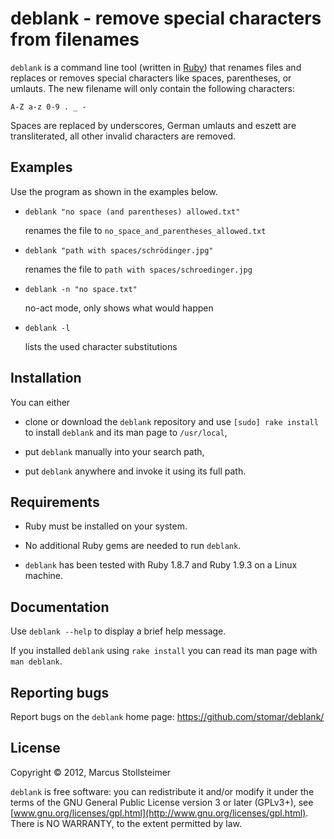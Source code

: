 deblank - remove special characters from filenames
==================================================

`deblank` is a command line tool (written in [Ruby][Ruby])
that renames files and replaces or removes special characters
like spaces, parentheses, or umlauts.
The new filename will only contain the following characters:

    A-Z a-z 0-9 . _ -

Spaces are replaced by underscores, German umlauts and eszett are
transliterated, all other invalid characters are removed.

Examples
--------

Use the program as shown in the examples below.

* `deblank "no space (and parentheses) allowed.txt"`

    renames the file to `no_space_and_parentheses_allowed.txt`

* `deblank "path with spaces/schrödinger.jpg"`

    renames the file to `path with spaces/schroedinger.jpg`

* `deblank -n "no space.txt"`

    no-act mode, only shows what would happen

* `deblank -l`

    lists the used character substitutions

Installation
------------

You can either

- clone or download the `deblank` repository and
  use `[sudo] rake install` to install `deblank`
  and its man page to `/usr/local`,

- put `deblank` manually into your search path,

- put `deblank` anywhere and invoke it using its full path.

Requirements
------------

- Ruby must be installed on your system.

- No additional Ruby gems are needed to run `deblank`.

- `deblank` has been tested with Ruby 1.8.7 and Ruby 1.9.3
  on a Linux machine.

Documentation
-------------

Use `deblank --help` to display a brief help message.

If you installed `deblank` using `rake install` you can read
its man page with `man deblank`.

Reporting bugs
--------------

Report bugs on the `deblank` home page: <https://github.com/stomar/deblank/>

License
-------

Copyright &copy; 2012, Marcus Stollsteimer

`deblank` is free software: you can redistribute it and/or modify
it under the terms of the GNU General Public License version 3 or later (GPLv3+),
see [www.gnu.org/licenses/gpl.html](http://www.gnu.org/licenses/gpl.html).
There is NO WARRANTY, to the extent permitted by law.


[Ruby]: http://www.ruby-lang.org/
